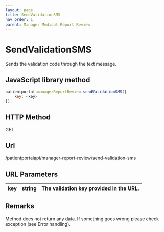 ```yaml
---
layout: page
title: SendValidationSMS
nav_order: 1
parent: Manager Medical Report Review
---
```


# SendValidationSMS

Sends the validation code through the text message.

## JavaScript library method

```javascript
patientportal.managerReportReview.sendValidationSMS({
    key: <key>
});
```

## HTTP Method

GET

## ****Url****

/patientportalapi/manager-report-review/send-validation-sms

## URL Parameters

| key | string | The validation key provided in the URL. |
| --- | --- | --- |

## Remarks

Method does not return any data. If something goes wrong please check exception (see Error handling).
